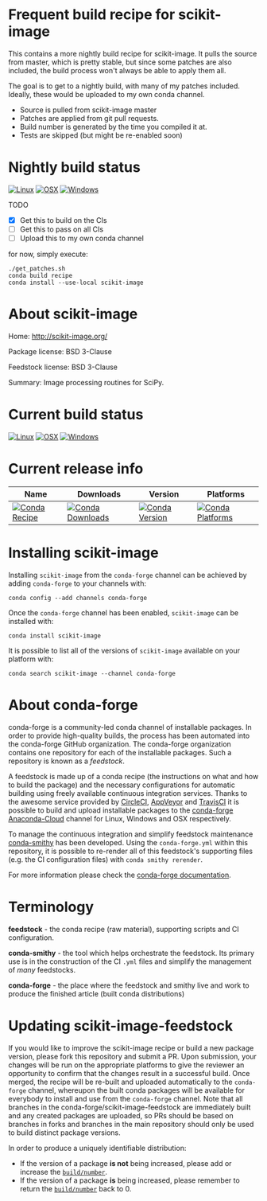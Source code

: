 Frequent build recipe for scikit-image
======================================

This contains a more nightly build recipe for scikit-image. It pulls the source
from master, which is pretty stable, but since some patches are also included,
the build process won't always be able to apply them all.

The goal is to get to a nightly build, with many of my patches included.
Ideally, these would be uploaded to my own conda channel.

  * Source is pulled from scikit-image master
  * Patches are applied from git pull requests.
  * Build number is generated by the time you compiled it at.
  * Tests are skipped (but might be re-enabled soon)

Nightly build status
====================
[![Linux](https://circleci.com/gh/hmaarrfk/scikit-image-feedstock.svg?style=svg)](https://circleci.com/gh/hmaarrfk/scikit-image-feedstock)
[![OSX](https://travis-ci.org/hmaarrfk/scikit-image-feedstock.svg?branch=my_version)](https://travis-ci.org/hmaarrfk/scikit-image-feedstock)
[![Windows](https://ci.appveyor.com/api/projects/status/71u0c49npsa6467y?svg=true)](https://ci.appveyor.com/project/hmaarrfk/scikit-image-feedstock)

TODO
  - [x] Get this to build on the CIs
  - [ ] Get this to pass on all CIs
  - [ ] Upload this to my own conda channel

for now, simply execute:
```
./get_patches.sh
conda build recipe
conda install --use-local scikit-image
```


About scikit-image
==================

Home: http://scikit-image.org/

Package license: BSD 3-Clause

Feedstock license: BSD 3-Clause

Summary: Image processing routines for SciPy.



Current build status
====================

[![Linux](https://img.shields.io/circleci/project/github/conda-forge/scikit-image-feedstock/master.svg?label=Linux)](https://circleci.com/gh/conda-forge/scikit-image-feedstock)
[![OSX](https://img.shields.io/travis/conda-forge/scikit-image-feedstock/master.svg?label=macOS)](https://travis-ci.org/conda-forge/scikit-image-feedstock)
[![Windows](https://img.shields.io/appveyor/ci/conda-forge/scikit-image-feedstock/master.svg?label=Windows)](https://ci.appveyor.com/project/conda-forge/scikit-image-feedstock/branch/master)

Current release info
====================

| Name | Downloads | Version | Platforms |
| --- | --- | --- | --- |
| [![Conda Recipe](https://img.shields.io/badge/recipe-scikit--image-green.svg)](https://anaconda.org/conda-forge/scikit-image) | [![Conda Downloads](https://img.shields.io/conda/dn/conda-forge/scikit-image.svg)](https://anaconda.org/conda-forge/scikit-image) | [![Conda Version](https://img.shields.io/conda/vn/conda-forge/scikit-image.svg)](https://anaconda.org/conda-forge/scikit-image) | [![Conda Platforms](https://img.shields.io/conda/pn/conda-forge/scikit-image.svg)](https://anaconda.org/conda-forge/scikit-image) |

Installing scikit-image
=======================

Installing `scikit-image` from the `conda-forge` channel can be achieved by adding `conda-forge` to your channels with:

```
conda config --add channels conda-forge
```

Once the `conda-forge` channel has been enabled, `scikit-image` can be installed with:

```
conda install scikit-image
```

It is possible to list all of the versions of `scikit-image` available on your platform with:

```
conda search scikit-image --channel conda-forge
```


About conda-forge
=================

conda-forge is a community-led conda channel of installable packages.
In order to provide high-quality builds, the process has been automated into the
conda-forge GitHub organization. The conda-forge organization contains one repository
for each of the installable packages. Such a repository is known as a *feedstock*.

A feedstock is made up of a conda recipe (the instructions on what and how to build
the package) and the necessary configurations for automatic building using freely
available continuous integration services. Thanks to the awesome service provided by
[CircleCI](https://circleci.com/), [AppVeyor](http://www.appveyor.com/)
and [TravisCI](https://travis-ci.org/) it is possible to build and upload installable
packages to the [conda-forge](https://anaconda.org/conda-forge)
[Anaconda-Cloud](http://docs.anaconda.org/) channel for Linux, Windows and OSX respectively.

To manage the continuous integration and simplify feedstock maintenance
[conda-smithy](http://github.com/conda-forge/conda-smithy) has been developed.
Using the ``conda-forge.yml`` within this repository, it is possible to re-render all of
this feedstock's supporting files (e.g. the CI configuration files) with ``conda smithy rerender``.

For more information please check the [conda-forge documentation](https://conda-forge.org/docs/).

Terminology
===========

**feedstock** - the conda recipe (raw material), supporting scripts and CI configuration.

**conda-smithy** - the tool which helps orchestrate the feedstock.
                   Its primary use is in the construction of the CI ``.yml`` files
                   and simplify the management of *many* feedstocks.

**conda-forge** - the place where the feedstock and smithy live and work to
                  produce the finished article (built conda distributions)


Updating scikit-image-feedstock
===============================

If you would like to improve the scikit-image recipe or build a new
package version, please fork this repository and submit a PR. Upon submission,
your changes will be run on the appropriate platforms to give the reviewer an
opportunity to confirm that the changes result in a successful build. Once
merged, the recipe will be re-built and uploaded automatically to the
`conda-forge` channel, whereupon the built conda packages will be available for
everybody to install and use from the `conda-forge` channel.
Note that all branches in the conda-forge/scikit-image-feedstock are
immediately built and any created packages are uploaded, so PRs should be based
on branches in forks and branches in the main repository should only be used to
build distinct package versions.

In order to produce a uniquely identifiable distribution:
 * If the version of a package **is not** being increased, please add or increase
   the [``build/number``](http://conda.pydata.org/docs/building/meta-yaml.html#build-number-and-string).
 * If the version of a package **is** being increased, please remember to return
   the [``build/number``](http://conda.pydata.org/docs/building/meta-yaml.html#build-number-and-string)
   back to 0.
